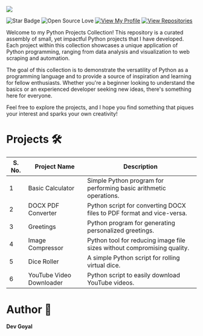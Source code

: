 ![](https://github.com/DevGoyalG/Python-Projects/blob/main/img/readme_header.png)

![Star Badge](https://img.shields.io/static/v1?label=%F0%9F%8C%9F&message=If%20Useful&style=style=flat&color=BC4E99)
![Open Source Love](https://badges.frapsoft.com/os/v1/open-source.svg?v=103)
[![View My Profile](https://img.shields.io/badge/View-My_Profile-green?logo=GitHub)](https://github.com/DevGoyalG)
[![View Repositories](https://img.shields.io/badge/View-My_Repositories-blue?logo=GitHub)](https://github.com/DevGoyalG?tab=repositories)

Welcome to my Python Projects Collection! This repository is a curated assembly of small, yet impactful Python projects that I have developed. Each project within this collection showcases a unique application of Python programming, ranging from data analysis and visualization to web scraping and automation.

The goal of this collection is to demonstrate the versatility of Python as a programming language and to provide a source of inspiration and learning for fellow enthusiasts. Whether you're a beginner looking to understand the basics or an experienced developer seeking new ideas, there's something here for everyone.

Feel free to explore the projects, and I hope you find something that piques your interest and sparks your own creativity!


# Projects 🛠️

| S. No. | Project Name      | Description               |
| ----- | ------------------| ------------------------- |
|  1  | Basic Calculator                    | Simple Python program for performing basic arithmetic operations.
|  2  | DOCX PDF Converter                  | Python script for converting DOCX files to PDF format and vice-versa.                            
|  3  | Greetings                           | Python program for generating personalized greetings. 
|  4  | Image Compressor                    | Python tool for reducing image file sizes without compromising quality.
|  5  | Dice Roller                         | A simple Python script for rolling virtual dice.                                                      
|  6  | YouTube Video Downloader            | Python script to easily download YouTube videos.                                                            


# Author 🤖
**Dev Goyal**
